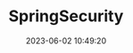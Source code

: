 ---
pageComponent: 
  name: Catalogue
  data: 
    key: java/70.SpringSecurity
    imgUrl: /img/category/deep-learning.png
    description: SpringSecurity
title: SpringSecurity
permalink: /java/SpringSecurity/
date: 2023-06-02 10:49:20
---